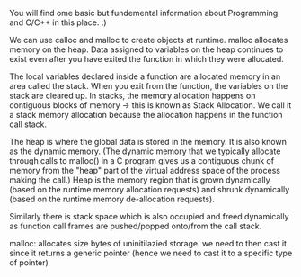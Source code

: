 You will find ome basic but fundemental information about Programming and C/C++ in this place. :)

We can use calloc and malloc to create objects at runtime. malloc allocates memory on the heap. Data assigned to variables on the heap continues to exist even after you have exited the function in which they were allocated.

The local variables declared inside a function are allocated memory in an area called the stack. When you exit from the function, the variables on the stack are cleared up. In stacks, the memory allocation happens on contiguous blocks of memory -> this is known as Stack Allocation. We call it a stack memory allocation because the allocation happens in the function call stack.

The heap is where the global data is stored in the memory. It is also known as the dynamic memory. (The dynamic memory that we typically allocate through calls to malloc() in a C program gives us a contiguous chunk of memory from the "heap" part of the virtual address space of the process making the call.) Heap is the memory region that is grown dynamically (based on the runtime memory allocation requests) and shrunk dynamically (based on the runtime memory de-allocation requests).

Similarly there is stack space which is also occupied and freed dynamically as function call frames are pushed/popped onto/from the call stack.

malloc: allocates size bytes of uninitilazied storage. we need to then cast it since it returns a generic pointer (hence we need to cast it to a specific type of pointer)